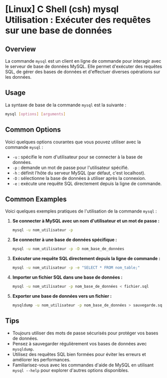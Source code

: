 # [Linux] C Shell (csh) mysql Utilisation : Exécuter des requêtes sur une base de données

## Overview
La commande `mysql` est un client en ligne de commande pour interagir avec le serveur de base de données MySQL. Elle permet d'exécuter des requêtes SQL, de gérer des bases de données et d'effectuer diverses opérations sur les données.

## Usage
La syntaxe de base de la commande `mysql` est la suivante :

```bash
mysql [options] [arguments]
```

## Common Options
Voici quelques options courantes que vous pouvez utiliser avec la commande `mysql` :

- `-u` : spécifie le nom d'utilisateur pour se connecter à la base de données.
- `-p` : demande un mot de passe pour l'utilisateur spécifié.
- `-h` : définit l'hôte du serveur MySQL (par défaut, c'est localhost).
- `-D` : sélectionne la base de données à utiliser après la connexion.
- `-e` : exécute une requête SQL directement depuis la ligne de commande.

## Common Examples
Voici quelques exemples pratiques de l'utilisation de la commande `mysql` :

1. **Se connecter à MySQL avec un nom d'utilisateur et un mot de passe :**

   ```bash
   mysql -u nom_utilisateur -p
   ```

2. **Se connecter à une base de données spécifique :**

   ```bash
   mysql -u nom_utilisateur -p -D nom_base_de_données
   ```

3. **Exécuter une requête SQL directement depuis la ligne de commande :**

   ```bash
   mysql -u nom_utilisateur -p -e "SELECT * FROM nom_table;"
   ```

4. **Importer un fichier SQL dans une base de données :**

   ```bash
   mysql -u nom_utilisateur -p nom_base_de_données < fichier.sql
   ```

5. **Exporter une base de données vers un fichier :**

   ```bash
   mysqldump -u nom_utilisateur -p nom_base_de_données > sauvegarde.sql
   ```

## Tips
- Toujours utiliser des mots de passe sécurisés pour protéger vos bases de données.
- Pensez à sauvegarder régulièrement vos bases de données avec `mysqldump`.
- Utilisez des requêtes SQL bien formées pour éviter les erreurs et améliorer les performances.
- Familiarisez-vous avec les commandes d'aide de MySQL en utilisant `mysql --help` pour explorer d'autres options disponibles.
